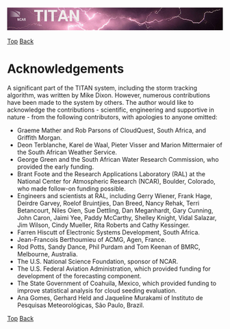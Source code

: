 ![header with logo](../images/titan-header_logo.jpg)

[Top](../../README.md)
[Back](./history.md)

# Acknowledgements

A significant part of the TITAN system, including the storm tracking algorithm, was written by Mike Dixon. However, numerous contributions have been made to the system by others. The author would like to acknowledge the contributions - scientific, engineering and supportive in nature - from the following contributors, with apologies to anyone omitted:

 - Graeme Mather and Rob Parsons of CloudQuest, South Africa, and Griffith Morgan.
 - Deon Terblanche, Karel de Waal, Pieter Visser and Marion Mittermaier of the South African Weather Service.
 - George Green and the South African Water Research Commission, who provided the early funding.
 - Brant Foote and the Research Applications Laboratory (RAL) at the National Center for Atmospheric Research (NCAR), Boulder, Colorado, who made follow-on funding possible.
 - Engineers and scientists at RAL, including Gerry Wiener, Frank Hage, Deirdre Garvey, Roelof Bruintjies, Dan Breed, Nancy Rehak, Terri Betancourt, Niles Oien, Sue Dettling, Dan Meganhardt, Gary Cunning, John Caron, Jaimi Yee, Paddy McCarthy, Shelley Knight, Vidal Salazar, Jim Wilson, Cindy Mueller, Rita Roberts and Cathy Kessinger.
 - Farren Hiscutt of Electronic Systems Development, South Africa.
 - Jean-Francois Berthoumieu of ACMG, Agen, France.
 - Rod Potts, Sandy Dance, Phil Purdam and Tom Keenan of BMRC, Melbourne, Australia.
 - The U.S. National Science Foundation, sponsor of NCAR.
 - The U.S. Federal Aviation Administration, which provided funding for development of the forecasting component.
 - The State Government of Coahuila, Mexico, which provided funding to improve statistical analysis for cloud seeding evaluation.
 - Ana Gomes, Gerhard Held and Jaqueline Murakami of Instituto de Pesquisas Meteorol&oacute;gicas, S&atilde;o Paulo, Brazil.

[Top](../../README.md)
[Back](./history.md)

